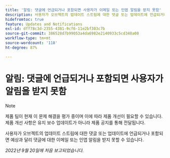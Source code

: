 ```yaml
---
title: '알림: 댓글에 언급되거나 포함되면 사용자가 이메일 또는 인앱 알림을 받지 못함'
description: 사용자가 오브젝트의 업데이트 스트림에 대한 댓글 또는 업데이트에 언급되거나 포함되면 예상과 달리 댓글에 대한 이메일 또는 인앱 알림을 받지 못할 수 있습니다.
hidefromtoc: true
feature: Updates and Notifications
exl-id: dff78c3d-2355-4381-9cf6-11e2bf303c7b
source-git-commit: 386528d7b99053a4da6982e2140933c5cd348a08
workflow-type: tm+mt
source-wordcount: '118'
ht-degree: 87%

---
```


# 알림: 댓글에 언급되거나 포함되면 사용자가 알림을 받지 못함

>[!NOTE]
>
>제품 팀이 현재 이 문제 해결을 평가 중이며 이에 따라 제품 개선이 필요할 수 있습니다. 제품 개선 사항은 유지 보수 업데이트가 아니라 제품 공지를 통해 전달됩니다.

사용자가 오브젝트의 업데이트 스트림에 대한 댓글 또는 업데이트에 언급되거나 포함되면 예상과 달리 댓글에 대한 이메일 또는 인앱 알림을 받지 못할 수 있습니다.

_2022년 9월 20일에 처음 보고되었습니다._
